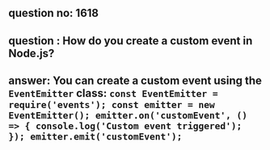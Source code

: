 
      
## question no: 1618

## question : How do you create a custom event in Node.js?

## answer: You can create a custom event using the `EventEmitter` class: `const EventEmitter = require('events'); const emitter = new EventEmitter(); emitter.on('customEvent', () => { console.log('Custom event triggered'); }); emitter.emit('customEvent');`
      